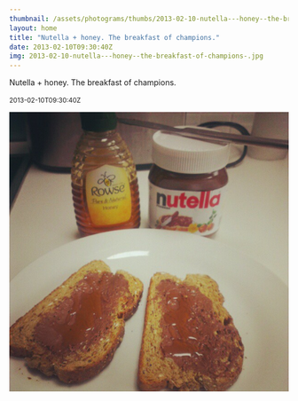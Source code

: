 ```yaml
---
thumbnail: /assets/photograms/thumbs/2013-02-10-nutella---honey--the-breakfast-of-champions-.jpg
layout: home
title: "Nutella + honey. The breakfast of champions."
date: 2013-02-10T09:30:40Z
img: 2013-02-10-nutella---honey--the-breakfast-of-champions-.jpg
---
```


Nutella + honey. The breakfast of champions.

<small>2013-02-10T09:30:40Z</small>

![Nutella + honey. The breakfast of champions.](2013-02-10-nutella---honey--the-breakfast-of-champions-.jpg)
